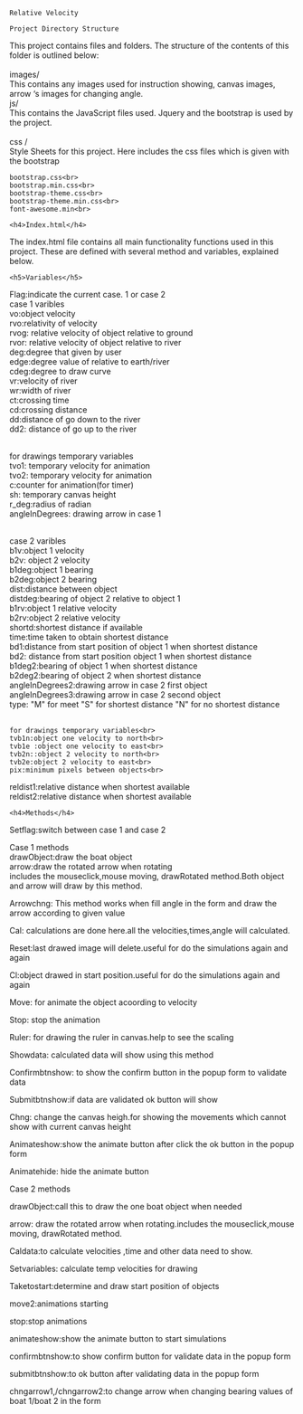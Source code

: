 	Relative Velocity

	Project Directory Structure  

This project contains files and folders. The structure of the contents of this  folder is outlined below:<br>  
	images/  <br> 
This contains any images used for instruction showing, canvas images, arrow ‘s images for changing angle. <br> 
	js/  <br> 
This contains the JavaScript files used.   Jquery and the bootstrap is used by the project. <br>  
	css /<br> 
 Style Sheets for this project. Here includes the css files which is given with the bootstrap<br>  

	bootstrap.css<br> 
	bootstrap.min.css<br> 
	bootstrap-theme.css<br> 
	bootstrap-theme.min.css<br> 
	font-awesome.min<br> 

	<h4>Index.html</h4>
The index.html file contains all main functionality functions used in this project.
These are defined with several method and variables, explained below.
	
	<h5>Variables</h5>
Flag:indicate the current case. 1 or case 2<br>
	case 1 varibles<br>
	vo:object velocity  <br>
rvo:relativity of velocity <br>
rvog: relative velocity of object relative to ground <br>
	rvor: relative velocity of object relative to river <br>
	deg:degree that given by user<br>
	edge:degree value of relative to earth/river<br>
	cdeg:degree to draw curve<br>
	vr:velocity of river <br>
	wr:width of river<br>
	ct:crossing time<br>
	cd:crossing distance<br>
	dd:distance of go down to the river<br>
	dd2: distance of go up to the river<br><br>
	
for drawings temporary variables <br>
	tvo1: temporary velocity for animation<br>
	tvo2: temporary velocity for animation<br>
	c:counter for animation(for timer)<br>
	sh: temporary canvas height<br>
	r_deg:radius of radian<br>
	angleInDegrees: drawing arrow in case 1<br><br>
	
	
case 2 varibles<br>
b1v:object 1 velocity<br>
	b2v: object 2 velocity<br>
	b1deg:object 1 bearing<br>
	b2deg:object 2 bearing<br>
	dist:distance between object<br>
	distdeg:bearing of object 2 relative to object 1<br>
	b1rv:object 1 relative velocity<br>
	b2rv:object 2 relative velocity<br>
	shortd:shortest distance if available<br>
	time:time taken to obtain shortest distance<br>
bd1:distance  from start position of object 1 when shortest distance <br>
bd2: distance from start position  object 1 when shortest distance<br>
b1deg2:bearing of object 1 when shortest distance <br>
b2deg2:bearing of object 2 when shortest distance <br>
angleInDegrees2:drawing arrow in case 2 first object<br>
angleInDegrees3:drawing arrow in case 2 second object<br>
type: "M" for meet "S" for shortest distance "N" for no shortest distance<br><br>
	
	for drawings temporary variables<br>
	tvb1n:object one velocity to north<br>
	tvb1e :object one velocity to east<br>
	tvb2n::object 2 velocity to north<br>
	tvb2e:object 2 velocity to east<br>
	pix:minimum pixels between objects<br>
reldist1:relative distance when shortest available<br>
reldist2:relative distance when shortest available<br>

	<h4>Methods</h4>
Setflag:switch between  case 1 and case 2<br>

Case 1 methods<br>
drawObject:draw the boat object<br>
arrow:draw the rotated arrow when rotating<br>
includes the mouseclick,mouse moving, drawRotated method.Both object and arrow will draw by this method.<br>


Arrowchng: This method works when fill angle in the form and draw the arrow according to given value<br>

Cal: calculations are done here.all the velocities,times,angle will calculated.<br>

Reset:last drawed image will delete.useful for do the simulations again and again<br>

Cl:object drawed in start position.useful for do the simulations again and again<br>

Move: for animate the object acoording to velocity<br>

Stop: stop the animation<br>

Ruler: for drawing the ruler in canvas.help to see the scaling<br>

Showdata: calculated data will show using this method<br>

Confirmbtnshow: to show the confirm button in the popup form to validate data<br>

Submitbtnshow:if data are validated ok button will show<br>

Chng: change the canvas heigh.for showing the movements which cannot show with current canvas height<br>

Animateshow:show the animate button after click the ok button in the popup form<br>

Animatehide: hide the animate button <br>

Case 2 methods<br>

drawObject:call this to draw the one boat object when needed <br>

arrow: draw the rotated arrow when rotating.includes the mouseclick,mouse moving, drawRotated method.<br>

Caldata:to calculate velocities ,time and other data need to show.<br>

Setvariables: calculate temp velocities for drawing<br>

Taketostart:determine and draw start position of objects<br>

move2:animations starting<br>

stop:stop animations<br>

animateshow:show the animate button to start simulations<br>

confirmbtnshow:to show confirm button for validate data  in the popup form<br>

submitbtnshow:to ok button after validating data in the popup form<br>

chngarrow1,/chngarrow2:to change arrow when changing bearing values of boat 1/boat 2 in the form<br>
 
